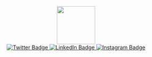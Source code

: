 <div id="header" align="center">
  <img src="https://media.giphy.com/media/3oKIPnAiaMCws8nOsE/giphy.gif" width="100">
  
  <div id="badges">
    <a href="https://www.twitter.com/code_shubh" onclick="window.open(this.href, '_blank'); return true;">
      <img src="https://img.shields.io/badge/Twitter-red?style=for-the-badge&logo=twitter&logoColor=white" alt="Twitter Badge"/>
    </a>
    <a href="https://www.linkedin.com/in/shubhsharma19/">
      <img src="https://img.shields.io/badge/LinkedIn-blue?style=for-the-badge&logo=linkedin&logoColor=white" alt="LinkedIn Badge"/>
    </a>
    <a href="https://www.instagram.com/code.shubh">
      <img src="https://img.shields.io/badge/Instagram-purple?style=for-the-badge&logo=youtube&logoColor=white" alt="Instagram Badge"/>
    </a>
  </div>
</div>

